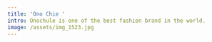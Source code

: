 ```yaml
---
title: 'Ono Chie '
intro: Onochule is one of the best fashion brand in the world.
image: /assets/img_1523.jpg
---
```


